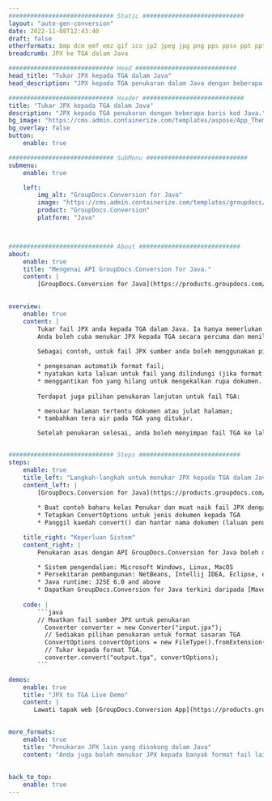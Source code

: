 ```yaml
---
############################# Static ############################
layout: "auto-gen-conversion"
date: 2022-11-08T12:43:40
draft: false
otherformats: bmp dcm emf emz gif ico jp2 jpeg jpg png pps ppsx ppt pptx psb psd svg svgz tga tif tiff webp wmf wmz
breadcrumb: JPX ke TGA dalam Java

############################# Head ############################
head_title: "Tukar JPX kepada TGA dalam Java"
head_description: "JPX kepada TGA penukaran dalam Java dengan beberapa baris kod. Tukar lebih 160 format fail menggunakan API penukaran dokumen GroupDocs untuk Java"

############################# Header ############################
title: "Tukar JPX kepada TGA dalam Java"
description: "JPX kepada TGA penukaran dengan beberapa baris kod Java."
bg_image: "https://cms.admin.containerize.com/templates/aspose/App_Themes/V3/images/bg/header1.png"
bg_overlay: false
button:
    enable: true

############################# SubMenu ############################
submenu:
    enable: true

    left:
        img_alt: "GroupDocs.Conversion for Java"
        image: "https://cms.admin.containerize.com/templates/groupdocs/images/product-logos/90x90-noborder/groupdocs-conversion-java.png"
        product: "GroupDocs.Conversion"
        platform: "Java"



############################# About ############################
about:
    enable: true
    title: "Mengenai API GroupDocs.Conversion for Java."
    content: |
        [GroupDocs.Conversion for Java](https://products.groupdocs.com/conversion/java/) ialah API penukaran format fail lanjutan untuk menukar antara imej popular dan format dokumen seperti Microsoft Office, OpenDocument, PDF, HTML, e-mel, CAD. dan banyak lagi dengan hanya beberapa baris kod. API asli secara automatik mengesan format dokumen asal dan menawarkan banyak pilihan untuk menyesuaikan dokumen yang ditukar. Bersama-sama dengan fungsi mengekstrak maklumat daripada dokumen, ia juga menyokong caching hasil penukaran ke cakera tempatan secara lalai. Walau bagaimanapun, sebarang jenis storan cache boleh disokong dengan melaksanakan antara muka yang sesuai - Amazon S3, Dropbox, Google Drive, Windows Azure, Reddis atau mana-mana yang lain.
    

overview:
    enable: true
    content: |
        Tukar fail JPX anda kepada TGA dalam Java. Ia hanya memerlukan beberapa baris kod Java pada mana-mana platform pilihan anda, seperti Windows, Linux, macOS.
        Anda boleh cuba menukar JPX kepada TGA secara percuma dan menilai kualiti hasil penukaran. Bersama-sama dengan skrip penukaran fail mudah, anda boleh mencuba pilihan yang lebih canggih untuk memuatkan fail sumber JPX dan menyimpan output TGA. 
        
        Sebagai contoh, untuk fail JPX sumber anda boleh menggunakan pilihan pemuatan berikut:

        * pengesanan automatik format fail;
        * nyatakan kata laluan untuk fail yang dilindungi (jika format fail menyokongnya);
        * menggantikan fon yang hilang untuk mengekalkan rupa dokumen.
        
        Terdapat juga pilihan penukaran lanjutan untuk fail TGA:

        * menukar halaman tertentu dokumen atau julat halaman;
        * tambahkan tera air pada TGA yang ditukar.

        Setelah penukaran selesai, anda boleh menyimpan fail TGA ke laluan fail setempat anda atau ke mana-mana storan pihak ketiga seperti FTP, Amazon S3, Google Drive, Dropbox dll. Sila ambil perhatian - untuk menukar JPX kepada TGA, anda tidak perlu memasang sebarang perisian tambahan, seperti MS Office, Open Office, Adobe Acrobat Reader dsb.


############################# Steps ############################
steps:
    enable: true
    title_left: "Langkah-langkah untuk menukar JPX kepada TGA dalam Java"
    content_left: |
        [GroupDocs.Conversion for Java](https://products.groupdocs.com/conversion/java/) membenarkan pembangun menukar fail JPX kepada TGA dengan mudah dengan beberapa baris kod.
        
        * Buat contoh baharu kelas Penukar dan muat naik fail JPX dengan laluan penuh
        * Tetapkan ConvertOptions untuk jenis dokumen kepada TGA
        * Panggil kaedah convert() dan hantar nama dokumen (laluan penuh) dan format (TGA) sebagai parameter

    title_right: "Keperluan Sistem"
    content_right: |
        Penukaran asas dengan API GroupDocs.Conversion for Java boleh dilakukan dengan hanya beberapa baris kod. API kami disokong pada semua platform dan sistem pengendalian utama. Sebelum melaksanakan kod di bawah, pastikan anda mempunyai prasyarat berikut dipasang pada sistem anda.

        * Sistem pengendalian: Microsoft Windows, Linux, MacOS
        * Persekitaran pembangunan: NetBeans, Intellij IDEA, Eclipse, etc.
        * Java runtime: J2SE 6.0 and above
        * Dapatkan GroupDocs.Conversion for Java terkini daripada [Maven](https://repository.groupdocs.com/webapp/#/artifacts/browse/tree/General/repo/com/groupdocs/groupdocs-conversion)
         
    code: |
        ```java    
        // Muatkan fail sumber JPX untuk penukaran
          Converter converter = new Converter("input.jpx");
          // Sediakan pilihan penukaran untuk format sasaran TGA
          ConvertOptions convertOptions = new FileType().fromExtension("tga").getConvertOptions();
          // Tukar kepada format TGA.
          converter.convert("output.tga", convertOptions);
        ```

demos:
    enable: true
    title: "JPX to TGA Live Demo"
    content: |
       Lawati tapak web [GroupDocs.Conversion App](https://products.groupdocs.app/conversion/family) kami dan cuba JPX kepada TGA penukaran sekarang. Demo percuma mempunyai faedah berikut
          

more_formats:
    enable: true
    title: "Penukaran JPX lain yang disokong dalam Java"
    content: "Anda juga boleh menukar JPX kepada banyak format fail lain. Sila lihat senarai di bawah."
       
       
back_to_top:
    enable: true
---
```

